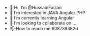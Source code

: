 - 👋 Hi, I’m @HussainFaizan
- 👀 I’m interested in JAVA Angular PHP
- 🌱 I’m currently learning Angular
- 💞️ I’m looking to collaborate on ...
- 📫 How to reach me 8087383826

<!---
HussainFaizan/HussainFaizan is a ✨ special ✨ repository because its `README.md` (this file) appears on your GitHub profile.
You can click the Preview link to take a look at your changes.
--->
